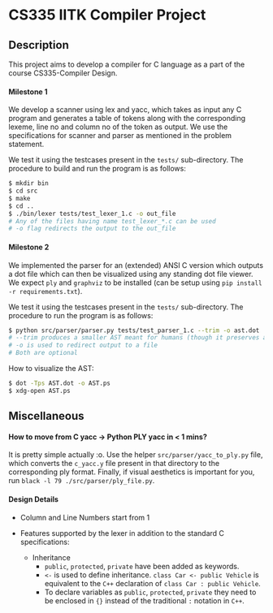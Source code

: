 # CS335 IITK Compiler Project

## Description
This project aims to develop a compiler for C language as a part of the course CS335-Compiler Design.

#### Milestone 1
We develop a scanner using lex and yacc, which takes as input any C program and generates a table of tokens along with the corresponding lexeme, line no and column no of the token as output. We use the specifications for scanner and parser as mentioned in the problem statement.

We test it using the testcases present in the `tests/` sub-directory. The procedure to build and run the program is as follows:
```bash
$ mkdir bin
$ cd src 
$ make 
$ cd ..
$ ./bin/lexer tests/test_lexer_1.c -o out_file
# Any of the files having name test_lexer_*.c can be used
# -o flag redirects the output to the out_file
```

#### Milestone 2
We implemented the parser for an (extended) ANSI C version which outputs a dot file which can then be visualized using any standing dot file viewer. We expect `ply` and `graphviz` to be installed (can be setup using `pip install -r requirements.txt`).

We test it using the testcases present in the `tests/` sub-directory. The procedure to run the program is as follows:
```bash
$ python src/parser/parser.py tests/test_parser_1.c --trim -o ast.dot
# --trim produces a smaller AST meant for humans (though it preserves all the important information needed)
# -o is used to redirect output to a file
# Both are optional
```

How to visualize the AST:
```bash
$ dot -Tps AST.dot -o AST.ps
$ xdg-open AST.ps
```

## Miscellaneous

#### How to move from C yacc -> Python PLY yacc in < 1 mins?

It is pretty simple actually :o. Use the helper `src/parser/yacc_to_ply.py` file, which converts the `c_yacc.y` file present in that directory to the corresponding ply format. Finally, if visual aesthetics is important for you, run `black -l 79 ./src/parser/ply_file.py`.

#### Design Details

* Column and Line Numbers start from 1

* Features supported by the lexer in addition to the standard C specifications:
    * Inheritance
        * `public`, `protected`, `private` have been added as keywords.
        * `<-` is used to define inheritance. `class Car <- public Vehicle` is equivalent to the `C++` declaration of `class Car : public Vehicle`.
        * To declare variables as `public`, `protected`, `private` they need to be enclosed in `{}` instead of the traditional `:` notation in `C++`.
